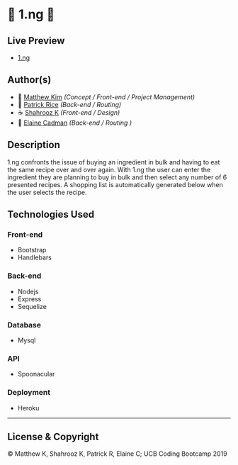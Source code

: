 # :ramen: __1.ng__ :bento:

## Live Preview
 - [1.ng](insertHEROKU)


## Author(s)
  - :cookie: [Matthew Kim](https://github.com/Gunnem) _(Concept / Front-end / Project Management)_
  - :green_apple: [Patrick Rice](https://github.com/PatrickRice) _(Back-end / Routing)_
  - :coffee: [Shahrooz K](https://github.com/shahroozk) _(Front-end / Design)_
  - :wine_glass: [Elaine Cadman](https://github.com/misselainious) _(Back-end / Routing )_


## Description
  1.ng confronts the issue of buying an ingredient in bulk and having to eat the same recipe over and over again. With 1.ng the user can enter the ingredient they are planning to buy in bulk and then select any number of 6 presented recipes. A shopping list is automatically generated below when the user selects the recipe.

## Technologies Used

  ### Front-end  
  - Bootstrap
  - Handlebars

  ### Back-end
  - Nodejs
  - Express
  - Sequelize

  ### Database
  - Mysql

  ### API
  - Spoonacular

  ### Deployment
  - Heroku




---
## License & Copyright
© Matthew K, Shahrooz K, Patrick R, Elaine C; UCB Coding Bootcamp 2019
